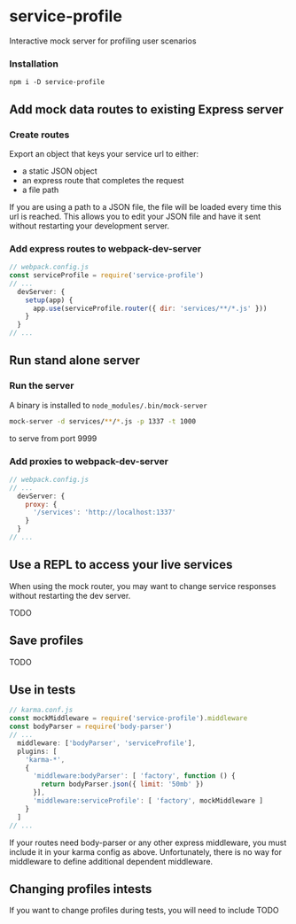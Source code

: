 
# service-profile

Interactive mock server for profiling user scenarios


### Installation

```
npm i -D service-profile
```


## Add mock data routes to existing Express server

### Create routes

Export an object that keys your service url to either:

- a static JSON object
- an express route that completes the request
- a file path

If you are using a path to a JSON file, the file will be loaded every time this
url is reached. This allows you to edit your JSON file and have it sent without
restarting your development server.


### Add express routes to webpack-dev-server

```javascript
// webpack.config.js
const serviceProfile = require('service-profile')
// ...
  devServer: {
    setup(app) {
      app.use(serviceProfile.router({ dir: 'services/**/*.js' }))
    }
  }
// ...
```


## Run stand alone server

### Run the server

A binary is installed to `node_modules/.bin/mock-server`

```bash
mock-server -d services/**/*.js -p 1337 -t 1000
```

to serve from port 9999


### Add proxies to webpack-dev-server

```javascript
// webpack.config.js
// ...
  devServer: {
    proxy: {
      '/services': 'http://localhost:1337'
    }
  }
// ...
```


## Use a REPL to access your live services

When using the mock router, you may want to change service responses without
restarting the dev server.

TODO


## Save profiles

TODO


## Use in tests

```javascript
// karma.conf.js
const mockMiddleware = require('service-profile').middleware
const bodyParser = require('body-parser')
// ...
  middleware: ['bodyParser', 'serviceProfile'],
  plugins: [
    'karma-*',
    {
      'middleware:bodyParser': [ 'factory', function () {
        return bodyParser.json({ limit: '50mb' })
      }],
      'middleware:serviceProfile': [ 'factory', mockMiddleware ]
    }
  ]
// ...
```

If your routes need body-parser or any other express middleware, you must
include it in your karma config as above. Unfortunately, there is no way for
middleware to define additional dependent middleware.


## Changing profiles intests

If you want to change profiles during tests, you will need to include
TODO
